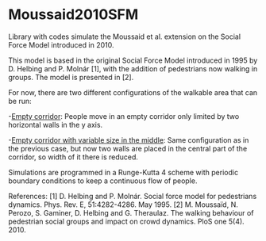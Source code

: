 # Moussaid2010SFM
Library with codes simulate the Moussaid et al. extension on the Social Force Model introduced in 2010.

This model is based in the original Social Force Model introduced in 1995 by D. Helbing and P. Molnár [1], with the addition of pedestrians now walking in groups. The model is presented in [2].

For now, there are two different configurations of the walkable area that can be run:

-[Empty corridor](<Codes/empty_corridor.py>): People move in an empty corridor only limited by two horizontal walls in the y axis.

-[Empty corridor with variable size in the middle](<Codes/middle_aperture.py>): Same configuration as in the previous case, but now two walls are placed in the central part of the corridor, so width of it there is reduced.

Simulations are programmed in a Runge-Kutta 4 scheme with periodic boundary conditions to keep a continuous flow of people.

References:
[1] D. Helbing and P. Molnár. Social force model for pedestrians dynamics. Phys. Rev. E, 51:4282-4286. May 1995.
[2] M. Moussaïd, N. Perozo, S. Gaminer, D. Helbing and G. Theraulaz. The walking behaviour of pedestrian social groups and impact on crowd dynamics. PloS one 5(4). 2010.
